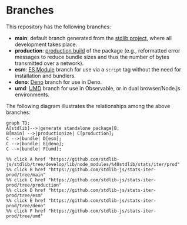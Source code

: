 <!--

@license Apache-2.0

Copyright (c) 2022 The Stdlib Authors.

Licensed under the Apache License, Version 2.0 (the "License");
you may not use this file except in compliance with the License.
You may obtain a copy of the License at

    http://www.apache.org/licenses/LICENSE-2.0

Unless required by applicable law or agreed to in writing, software
distributed under the License is distributed on an "AS IS" BASIS,
WITHOUT WARRANTIES OR CONDITIONS OF ANY KIND, either express or implied.
See the License for the specific language governing permissions and
limitations under the License.

-->

# Branches

This repository has the following branches:

-   **main**: default branch generated from the [stdlib project][stdlib-url], where all development takes place.
-   **production**: [production build][production-url] of the package (e.g., reformatted error messages to reduce bundle sizes and thus the number of bytes transmitted over a network).
-   **esm**: [ES Module][esm-url] branch for use via a `script` tag without the need for installation and bundlers.
-   **deno**: [Deno][deno-url] branch for use in Deno.
-   **umd**: [UMD][umd-url] branch for use in Observable, or in dual browser/Node.js environments.

The following diagram illustrates the relationships among the above branches:

```mermaid
graph TD;
A[stdlib]-->|generate standalone package|B;
B[main] -->|productionize| C[production];
C -->|bundle| D[esm];
C -->|bundle| E[deno];
C -->|bundle| F[umd];

%% click A href "https://github.com/stdlib-js/stdlib/tree/develop/lib/node_modules/%40stdlib/stats/iter/prod"
%% click B href "https://github.com/stdlib-js/stats-iter-prod/tree/main"
%% click C href "https://github.com/stdlib-js/stats-iter-prod/tree/production"
%% click D href "https://github.com/stdlib-js/stats-iter-prod/tree/esm"
%% click E href "https://github.com/stdlib-js/stats-iter-prod/tree/deno"
%% click F href "https://github.com/stdlib-js/stats-iter-prod/tree/umd"
```

[stdlib-url]: https://github.com/stdlib-js/stdlib/tree/develop/lib/node_modules/%40stdlib/stats/iter/prod
[production-url]: https://github.com/stdlib-js/stats-iter-prod/tree/production
[deno-url]: https://github.com/stdlib-js/stats-iter-prod/tree/deno
[umd-url]: https://github.com/stdlib-js/stats-iter-prod/tree/umd
[esm-url]: https://github.com/stdlib-js/stats-iter-prod/tree/esm